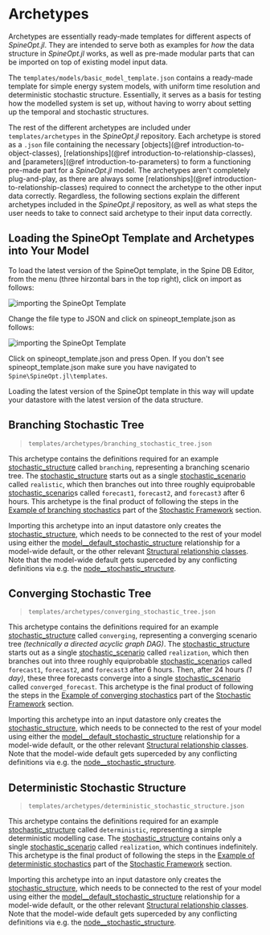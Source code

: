 # Archetypes

Archetypes are essentially ready-made templates for different aspects of *SpineOpt.jl*.
They are intended to serve both as examples for *how* the data structure in *SpineOpt.jl* works,
as well as pre-made modular parts that can be imported on top of existing model input data.

The `templates/models/basic_model_template.json` contains a ready-made template for simple energy system models,
with uniform time resolution and deterministic stochastic structure.
Essentially, it serves as a basis for testing how the modelled system is set up,
without having to worry about setting up the temporal and stochastic structures.

The rest of the different archetypes are included under `templates/archetypes` in the *SpineOpt.jl* repository.
Each archetype is stored as a `.json` file containing the necessary [objects](@ref introduction-to-object-classes),
[relationships](@ref introduction-to-relationship-classes), and [parameters](@ref introduction-to-parameters)
to form a functioning pre-made part for a *SpineOpt.jl* model.
The archetypes aren't completely plug-and-play, as there are always some [relationships](@ref introduction-to-relationship-classes)
required to connect the archetype to the other input data correctly.
Regardless, the following sections explain the different archetypes included in the *SpineOpt.jl* repository,
as well as what steps the user needs to take to connect said archetype to their input data correctly.

## Loading the SpineOpt Template and Archetypes into Your Model
To load the latest version of the SpineOpt template, in the Spine DB Editor, from the menu (three hirzontal bars in the top right), click on import as follows:

![importing the SpineOpt Template](https://user-images.githubusercontent.com/7080191/156589727-baa578b6-41f2-4de8-beb1-27ec4bddb5d6.png)

Change the file type to JSON and click on spineopt_template.json as follows:

![importing the SpineOpt Template](https://user-images.githubusercontent.com/7080191/156590071-d26125ec-8b76-4853-9a31-1df5508fa793.png)


Click on spineopt_template.json and press Open. If you don't see spineopt_template.json make sure you have navigated to `Spine\SpineOpt.jl\templates`.

Loading the latest version of the SpineOpt template in this way will update your datastore with the latest version of the data structure.

## Branching Stochastic Tree

>`templates/archetypes/branching_stochastic_tree.json`

This archetype contains the definitions required for an example [stochastic\_structure](@ref) called `branching`, representing a
branching scenario tree.
The [stochastic\_structure](@ref) starts out as a single [stochastic\_scenario](@ref) called `realistic`,
which then branches out into three roughly equiprobable [stochastic\_scenario](@ref)s called `forecast1`, `forecast2`, and `forecast3` after 6 hours.
This archetype is the final product of following the steps in the [Example of branching stochastics](@ref) part
of the [Stochastic Framework](@ref) section.

Importing this archetype into an input datastore only creates the [stochastic\_structure](@ref),
which needs to be connected to the rest of your model using either the [model\_\_default\_stochastic\_structure](@ref) relationship
for a model-wide default, or the other relevant [Structural relationship classes](@ref).
Note that the model-wide default gets superceded by any conflicting definitions via e.g. the [node\_\_stochastic\_structure](@ref).

## Converging Stochastic Tree

>`templates/archetypes/converging_stochastic_tree.json`

This archetype contains the definitions required for an example [stochastic\_structure](@ref) called `converging`, representing a
converging scenario tree *(technically a directed acyclic graph DAG)*.
The [stochastic\_structure](@ref) starts out as a single [stochastic\_scenario](@ref) called `realization`,
which then branches out into three roughly equiprobable [stochastic\_scenario](@ref)s called `forecast1`, `forecast2`, and `forecast3` after 6 hours.
Then, after 24 hours *(1 day)*, these three forecasts converge into a single [stochastic\_scenario](@ref) called `converged_forecast`.
This archetype is the final product of following the steps in the [Example of converging stochastics](@ref) part
of the [Stochastic Framework](@ref) section.

Importing this archetype into an input datastore only creates the [stochastic\_structure](@ref),
which needs to be connected to the rest of your model using either the [model\_\_default\_stochastic\_structure](@ref) relationship
for a model-wide default, or the other relevant [Structural relationship classes](@ref).
Note that the model-wide default gets superceded by any conflicting definitions via e.g. the [node\_\_stochastic\_structure](@ref).

## Deterministic Stochastic Structure

>`templates/archetypes/deterministic_stochastic_structure.json`

This archetype contains the definitions required for an example [stochastic\_structure](@ref) called `deterministic`, representing a simple deterministic modelling case.
The [stochastic\_structure](@ref) contains only a single [stochastic\_scenario](@ref) called `realization`, which continues indefinitely.
This archetype is the final product of following the steps in the [Example of deterministic stochastics](@ref) part
of the [Stochastic Framework](@ref) section.

Importing this archetype into an input datastore only creates the [stochastic\_structure](@ref),
which needs to be connected to the rest of your model using either the [model\_\_default\_stochastic\_structure](@ref) relationship
for a model-wide default, or the other relevant [Structural relationship classes](@ref).
Note that the model-wide default gets superceded by any conflicting definitions via e.g. the [node\_\_stochastic\_structure](@ref).